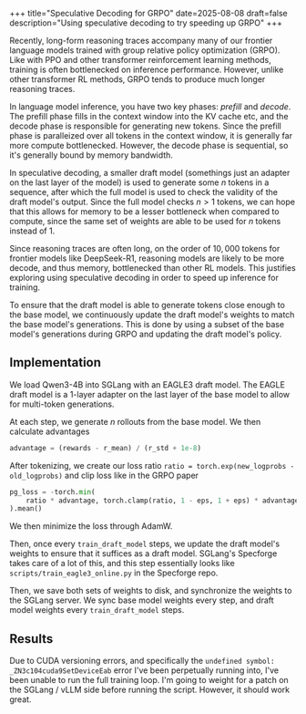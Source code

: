 +++
title="Speculative Decoding for GRPO"
date=2025-08-08
draft=false
description="Using speculative decoding to try speeding up GRPO"
+++

Recently, long-form reasoning traces accompany many of our frontier language models trained with group relative policy optimization (GRPO). Like with PPO and other transformer reinforcement learning methods, training is often bottlenecked on inference performance. However, unlike other transformer RL methods, GRPO tends to produce much longer reasoning traces.

In language model inference, you have two key phases: *prefill* and *decode*. The prefill phase fills in the context window into the KV cache etc, and the decode phase is responsible for generating new tokens. Since the prefill phase is paralleized over all tokens in the context window, it is generally far more compute bottlenecked. However, the decode phase is sequential, so it's generally bound by memory bandwidth.

In speculative decoding, a smaller draft model (somethings just an adapter on the last layer of the model) is used to generate some $n$ tokens in a sequence, after which the full model is used to check the validity of the draft model's output. Since the full model checks $n > 1$ tokens, we can hope that this allows for memory to be a lesser bottleneck when compared to compute, since the same set of weights are able to be used for $n$ tokens instead of $1$. 

Since reasoning traces are often long, on the order of $10,000$ tokens for frontier models like DeepSeek-R1, reasoning models are likely to be more decode, and thus memory, bottlenecked than other RL models. This justifies exploring using speculative decoding in order to speed up inference for training. 

To ensure that the draft model is able to generate tokens close enough to the base model, we continuously update the draft model's weights to match the base model's generations. This is done by using a subset of the base model's generations during GRPO and updating the draft model's policy.

## Implementation

We load Qwen3-4B into SGLang with an EAGLE3 draft model. The EAGLE draft model is a 1-layer adapter on the last layer of the base model to allow for multi-token generations. 

At each step, we generate $n$ rollouts from the base model. We then calculate advantages 

```python
advantage = (rewards - r_mean) / (r_std + 1e-8)
```

After tokenizing, we create our loss ratio `ratio = torch.exp(new_logprobs - old_logprobs)` and clip loss like in the GRPO paper 

```python
pg_loss = -torch.min(
    ratio * advantage, torch.clamp(ratio, 1 - eps, 1 + eps) * advantage
).mean()
```

We then minimize the loss through AdamW.

Then, once every `train_draft_model` steps, we update the draft model's weights to ensure that it suffices as a draft model. SGLang's Specforge takes care of a lot of this, and this step essentially looks like `scripts/train_eagle3_online.py` in the Specforge repo.

Then, we save both sets of weights to disk, and synchronize the weights to the SGLang server. We sync base model weights every step, and draft model weights every `train_draft_model` steps.

## Results

Due to CUDA versioning errors, and specifically the `undefined symbol: _ZN3c104cuda9SetDeviceEab` error I've been perpetually running into, I've been unable to run the full training loop. I'm going to weight for a patch on the SGLang / vLLM side before running the script. However, it should work great. 

